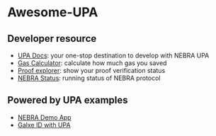 # Awesome-UPA

## Developer resource

- [UPA Docs](https://docs.nebra.one/): your one-stop destination to develop with NEBRA UPA
- [Gas Calculator](https://gas.nebra.one/): calculate how much gas you saved 
- [Proof explorer](https://www.nebrascan.io/): show your proof verification status
- [NEBRA Status](https://nebra-zkp.instatus.com/): running status of NEBRA protocol

## Powered by UPA examples
- [NEBRA Demo App](https://github.com/NebraZKP/demo-app)
- [Galxe ID with UPA](https://docs.galxe.com/identity/tutorials/use-nebra-upa)
